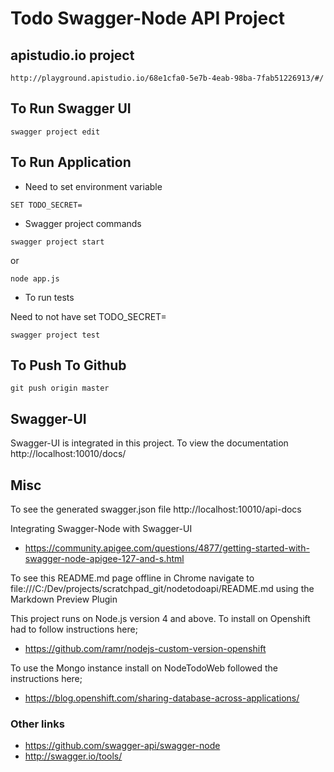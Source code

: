 # Todo Swagger-Node API Project


## apistudio.io project

    http://playground.apistudio.io/68e1cfa0-5e7b-4eab-98ba-7fab51226913/#/

## To Run Swagger UI

```swagger project edit```

## To Run Application

* Need to set environment variable

```SET TODO_SECRET=```

* Swagger project commands

```swagger project start```

or

```node app.js```

* To run tests

Need to not have set TODO_SECRET=

```swagger project test```



## To Push To Github

```git push origin master```

## Swagger-UI

Swagger-UI is integrated in this project. To view the documentation http://localhost:10010/docs/



## Misc

To see the generated swagger.json file http://localhost:10010/api-docs

Integrating Swagger-Node with Swagger-UI

* https://community.apigee.com/questions/4877/getting-started-with-swagger-node-apigee-127-and-s.html

To see this README.md page offline in Chrome navigate to file:///C:/Dev/projects/scratchpad_git/nodetodoapi/README.md using the Markdown Preview Plugin

This project runs on Node.js version 4 and above. To install on Openshift had to follow instructions here;

* https://github.com/ramr/nodejs-custom-version-openshift

To use the Mongo instance install on NodeTodoWeb followed the instructions here;

* https://blog.openshift.com/sharing-database-across-applications/


### Other links

* https://github.com/swagger-api/swagger-node
* http://swagger.io/tools/
